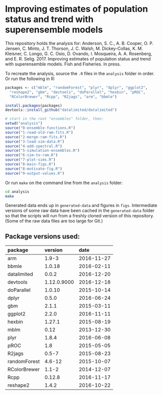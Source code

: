 <!-- README.md is generated from README.Rmd. Please edit that file -->
Improving estimates of population status and trend with superensemble models
============================================================================

This repository holds the analysis for: Anderson, S. C., A. B. Cooper, O. P. Jensen, C. Minto, J. T. Thorson, J. C. Walsh, M. Dickey-Collas, K. M. Kleisner, C. Longo, G. C. Osio, D. Ovando, I. Mosqueira, A. A. Rosenberg, and E. R. Selig. 2017. Improving estimates of population status and trend with superensemble models. Fish and Fisheries. In press.

To recreate the analysis, source the `.R` files in the `analysis` folder in order. Or run the following in R:

``` r
packages <- c("mblm", "randomForest", "plyr", "dplyr", "ggplot2",
  "reshape2", "gbm", "devtools", "doParallel", "hexbin", "pROC",
  "RColorBrewer", "Rcpp", "R2jags", "arm", "bbmle")
```

``` r
install.packages(packages)
devtools::install_github("datalimited/datalimited")

# start in the root "ensembles" folder, then:
setwd("analysis")
source("0-ensemble-functions.R")
source("1-read-old-ram-fits.R")
source("2-merge-ram-fits.R")
source("3-load-sim-data.R")
source("4-add-spectral.R")
source("5-simulation-ensembles.R")
source("6-sim-to-ram.R")
source("7-plot-sims.R")
source("8-main-figs.R")
source("8-motivate-fig.R")
source("9-output-values.R")
```

Or run `make` on the command line from the `analysis` folder:

``` sh
cd analysis
make
```

Generated data ends up in `generated-data` and figures in `figs`. Intermediate versions of some raw data have been cached in the `generated-data` folder so that the scripts will run from a freshly cloned version of this repository. (Some of the raw data files are too large for Git.)

Package versions used:
----------------------

| package      | version     | date       |
|:-------------|:------------|:-----------|
| arm          | 1.9-3       | 2016-11-27 |
| bbmle        | 1.0.18      | 2016-02-11 |
| datalimited  | 0.0.2       | 2016-12-20 |
| devtools     | 1.12.0.9000 | 2016-12-18 |
| doParallel   | 1.0.10      | 2015-10-14 |
| dplyr        | 0.5.0       | 2016-06-24 |
| gbm          | 2.1.1       | 2015-03-11 |
| ggplot2      | 2.2.0       | 2016-11-11 |
| hexbin       | 1.27.1      | 2015-08-19 |
| mblm         | 0.12        | 2013-12-30 |
| plyr         | 1.8.4       | 2016-06-08 |
| pROC         | 1.8         | 2015-05-05 |
| R2jags       | 0.5-7       | 2015-08-23 |
| randomForest | 4.6-12      | 2015-10-07 |
| RColorBrewer | 1.1-2       | 2014-12-07 |
| Rcpp         | 0.12.8      | 2016-11-17 |
| reshape2     | 1.4.2       | 2016-10-22 |
